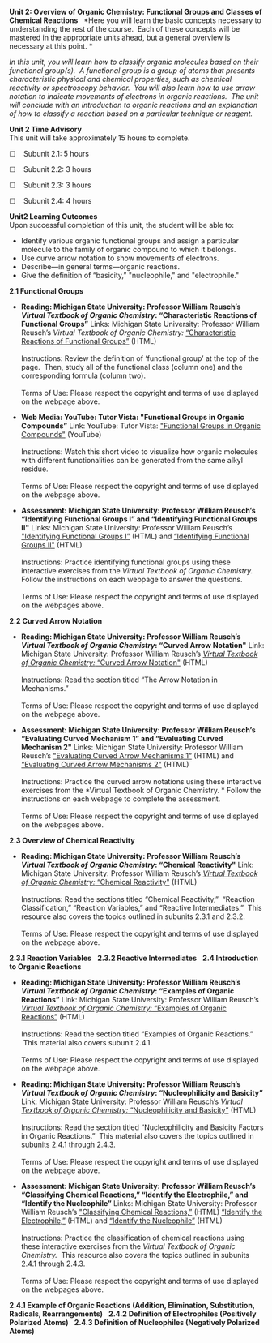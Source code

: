 **Unit 2: Overview of Organic Chemistry: Functional Groups and Classes
of Chemical Reactions** <span id="2"></span> 
*Here you will learn the basic concepts necessary to understanding the
rest of the course.  Each of these concepts will be mastered in the
appropriate units ahead, but a general overview is necessary at this
point. *  
  
 *In this unit, you will learn how to classify organic molecules based
on their functional group(s).  A functional group is a group of atoms
that presents characteristic physical and chemical properties, such as
chemical reactivity or spectroscopy behavior.  You will also learn how
to use arrow notation to indicate movements of electrons in organic
reactions.  The unit will conclude with an introduction to organic
reactions and an explanation of how to classify a reaction based on a
particular technique or reagent.*

**Unit 2 Time Advisory**  
This unit will take approximately 15 hours to complete.  
  
 ☐    Subunit 2.1: 5 hours  
  
 ☐    Subunit 2.2: 3 hours  
  
 ☐    Subunit 2.3: 3 hours  
  
 ☐    Subunit 2.4: 4 hours

**Unit2 Learning Outcomes**  
Upon successful completion of this unit, the student will be able to:  
  
-   Identify various organic functional groups and assign a particular
    molecule to the family of organic compound to which it belongs.
-   Use curve arrow notation to show movements of electrons.
-   Describe—in general terms—organic reactions.
-   Give the definition of “basicity,” "nucleophile," and
    "electrophile." 

**2.1 Functional Groups** <span id="2.1"></span> 
-   **Reading: Michigan State University: Professor William Reusch’s
    *Virtual Textbook of Organic Chemistry*: “Characteristic Reactions
    of Functional Groups”**
    Links: Michigan State University: Professor William Reusch’s
    *Virtual Textbook of Organic Chemistry:* [“Characteristic Reactions
    of Functional
    Groups”](http://www2.chemistry.msu.edu/faculty/reusch/VirtTxtJml/functbl.htm)
    (HTML)  
        
     Instructions: Review the definition of ‘functional group’ at the
    top of the page.  Then, study all of the functional class (column
    one) and the corresponding formula (column two).  
        
     Terms of Use: Please respect the copyright and terms of use
    displayed on the webpage above.

-   **Web Media: YouTube: Tutor Vista: "Functional Groups in Organic
    Compounds”**
    Link: YouTube: Tutor Vista: ["Functional Groups in Organic
    Compounds"](http://www.youtube.com/watch?v=0IWTfOghyJg) (YouTube)  
        
     Instructions: Watch this short video to visualize how organic
    molecules with different functionalities can be generated from the
    same alkyl residue.  
        
     Terms of Use: Please respect the copyright and terms of use
    displayed on the webpage above.  

-   **Assessment: Michigan State University: Professor William Reusch’s
    “Identifying Functional Groups I” and “Identifying Functional Groups
    II"**
    Links: Michigan State University: Professor William Reusch’s
    ["Identifying Functional Groups
    I”](http://www2.chemistry.msu.edu/faculty/reusch/VirtTxtJml/Questions/General/functgrp2.htm)
    (HTML) and [“Identifying Functional Groups
    II"](http://www2.chemistry.msu.edu/faculty/reusch/VirtTxtJml/Questions/General/functgrp.htm)
    (HTML)  
        
     Instructions: Practice identifying functional groups using these
    interactive exercises from the *Virtual Textbook of Organic
    Chemistry.*  Follow the instructions on each webpage to answer the
    questions.  
        
     Terms of Use: Please respect the copyright and terms of use
    displayed on the webpages above.

**2.2 Curved Arrow Notation** <span id="2.2"></span> 
-   **Reading: Michigan State University: Professor William Reusch’s
    *Virtual Textbook of Organic Chemistry*: “Curved Arrow Notation"**
    Link: Michigan State University: Professor William Reusch’s
    [*Virtual Textbook of Organic* *Chemistry:* “Curved Arrow
    Notation"](http://www2.chemistry.msu.edu/faculty/reusch/VirtTxtJml/react1.htm#rx4b)
    (HTML)  
        
     Instructions: Read the section titled “The Arrow Notation in
    Mechanisms.”  
        
     Terms of Use: Please respect the copyright and terms of use
    displayed on the webpage above.

-   **Assessment: Michigan State University: Professor William Reusch’s
    “Evaluating Curved Mechanism 1” and “Evaluating Curved Mechanism
    2"**
    Links: Michigan State University: Professor William Reusch’s
    ["Evaluating Curved Arrow Mechanisms
    1”](http://www2.chemistry.msu.edu/faculty/reusch/VirtTxtJml/Questions/MOLEDITOR/mechprb2.htm)
    (HTML) and [“Evaluating Curved Arrow Mechanisms
    2"](http://www2.chemistry.msu.edu/faculty/reusch/VirtTxtJml/Questions/MOLEDITOR/mechprb3.htm)
    (HTML)  
        
     Instructions: Practice the curved arrow notations using these
    interactive exercises from the *Virtual Textbook of Organic
    Chemistry. * Follow the instructions on each webpage to complete the
    assessment.  
        
     Terms of Use: Please respect the copyright and terms of use
    displayed on the webpages above.

**2.3 Overview of Chemical Reactivity** <span id="2.3"></span> 
-   **Reading: Michigan State University: Professor William Reusch’s
    *Virtual Textbook of Organic Chemistry*: “Chemical Reactivity"**
    Link: Michigan State University: Professor William Reusch’s
    [*Virtual Textbook of Organic Chemistry:* “Chemical
    Reactivity"](http://www2.chemistry.msu.edu/faculty/reusch/VirtTxtJml/react1.htm#rx1)
    (HTML)  
        
     Instructions: Read the sections titled “Chemical Reactivity,” 
    “Reaction Classification,” “Reaction Variables,” and “Reactive
    Intermediates.”  This resource also covers the topics outlined in
    subunits 2.3.1 and 2.3.2.  
        
     Terms of Use: Please respect the copyright and terms of use
    displayed on the webpage above.  

**2.3.1 Reaction Variables** <span id="2.3.1"></span> 
**2.3.2 Reactive Intermediates** <span id="2.3.2"></span> 
**2.4 Introduction to Organic Reactions** <span id="2.4"></span> 
-   **Reading: Michigan State University: Professor William Reusch’s
    *Virtual Textbook of Organic Chemistry*: “Examples of Organic
    Reactions”**
    Link: Michigan State University: Professor William Reusch’s
    [*Virtual Textbook of Organic* *Chemistry:* “Examples of Organic
    Reactions”](http://www2.chemistry.msu.edu/faculty/reusch/VirtTxtJml/react2.htm#rx5)
    (HTML)  
        
     Instructions: Read the section titled “Examples of Organic
    Reactions.”  This material also covers subunit 2.4.1.  
        
     Terms of Use: Please respect the copyright and terms of use
    displayed on the webpage above.  

-   **Reading: Michigan State University: Professor William Reusch’s
    *Virtual Textbook of Organic Chemistry*: “Nucleophilicity and
    Basicity”**
    Link: Michigan State University: Professor William Reusch’s
    [*Virtual Textbook of Organic Chemistry:* “Nucleophilicity and
    Basicity”](http://www2.chemistry.msu.edu/faculty/reusch/VirtTxtJml/react3.htm#rx10)
    (HTML)  
        
     Instructions: Read the section titled “Nucleophilicity and Basicity
    Factors in Organic Reactions.”  This material also covers the topics
    outlined in subunits 2.4.1 through 2.4.3.  
        
     Terms of Use: Please respect the copyright and terms of use
    displayed on the webpage above.  

-   **Assessment: Michigan State University: Professor William Reusch’s
    “Classifying Chemical Reactions,” “Identify the Electrophile,” and
    “Identify the Nucleophile”**
    Links: Michigan State University: Professor William Reusch’s
    ["Classifying Chemical
    Reactions,”](http://www2.chemistry.msu.edu/faculty/reusch/VirtTxtJml/Questions/General/react1.htm)
    (HTML) [“Identify the
    Electrophile,”](http://www2.chemistry.msu.edu/faculty/reusch/VirtTxtJml/Questions/Match/match6.htm)
    (HTML) and [“Identify the
    Nucleophile”](http://www2.chemistry.msu.edu/faculty/reusch/VirtTxtJml/Questions/Match/match6n.htm)
    (HTML)  
        
     Instructions: Practice the classification of chemical reactions
    using these interactive exercises from the *Virtual Textbook of
    Organic Chemistry.*  This resource also covers the topics outlined
    in subunits 2.4.1 through 2.4.3.  
        
     Terms of Use: Please respect the copyright and terms of use
    displayed on the webpages above.  

**2.4.1 Example of Organic Reactions (Addition, Elimination,
Substitution, Radicals, Rearrangements)** <span id="2.4.1"></span> 
**2.4.2 Definition of Electrophiles (Positively Polarized Atoms)** <span
id="2.4.2"></span> 
**2.4.3 Definition of Nucleophiles (Negatively Polarized Atoms)** <span
id="2.4.3"></span> 
